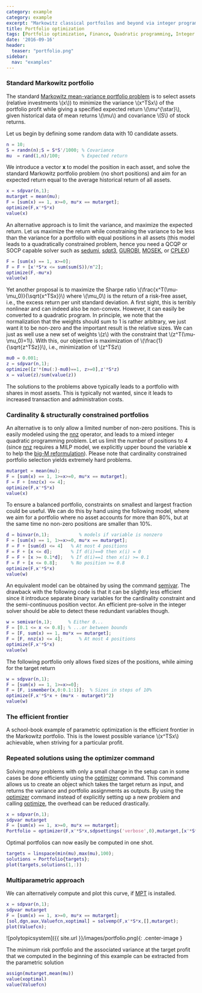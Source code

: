 ```yaml
---
category: example
category: example
excerpt: "Markowitz classical portfoilos and beyond via integer programming."
title: Portfolio optimization
tags: [Portfolio optimization, Finance, Quadratic programming, Integer programming, Cardinality, Multi-parametric programming]
date: '2016-09-16'
header:
  teaser: "portfolio.png"
sidebar:
  nav: "examples"
---
```


### Standard Markowitz portfolio

The standard [Markowitz mean-variance portfolio problem](http://en.wikipedia.org/wiki/Modern_portfolio_theory) is to select assets (relative investments \\(x\\)) to minimize the variance \\(x^TSx\\) of the portfolio profit while giving a specified expected return \\(\mu^{\star}\\), given historical data of mean returns \\(\mu\\) and covariance \\(S\\) of stock returns.

Let us begin by defining some random data with 10 candidate assets.

````matlab
n = 10;
S = randn(n);S = S*S'/1000; % Covariance
mu  = rand(1,n)/100;        % Expected return       
````

We introduce a vector **x** to model the position in each asset, and solve the standard Markowitz portfolio problem (no short positions) and aim for an expected return equal to the average historical return of all assets.

````matlab
x = sdpvar(n,1);
mutarget = mean(mu);
F = [sum(x) == 1, x>=0, mu*x == mutarget];
optimize(F,x'*S*x)
value(x)
````

An alternative approach is to limit the variance, and maximize the expected return. Let us maximize the return while constraining the variance to be less than the variance for a  portfolio with equal positions in all assets (this model leads to a quadratically constrained problem, hence you need a QCQP or SOCP capable solver such as [sedumi](/solver/sedumi), [sdpt3](/solver/sdpt3), [GUROBI](/solver/gurobi), [MOSEK](/solver/mosek), or [CPLEX](/solver/cplex))

````matlab
F = [sum(x) == 1, x>=0];
F = F + [x'*S*x <= sum(sum(S))/n^2];
optimize(F,-mu*x)
value(w)
````

Yet another proposal is to maximize the Sharpe ratio \\(\frac{x^T(\mu-\mu_0)}{\sqrt{x^TSx}}\\) where \\(\mu_0\\) is the return of a risk-free asset, i.e., the excess return per unit standard deviation. A first sight, this is terribly nonlinear and can indeed also be non-convex. However, it can easily be converted to a quadratic program. In principle, we note that the normalization that the weights should sum to 1 is rather arbitrary, we just want it to be non-zero and the important result is the relative sizes. We can just as well use a new set of weights \\(z\\) with the constraint that \\(z^T(\mu-\mu_0)=1\\). With this, our objective is maximization of \\(\frac{1}{\sqrt{z^TSz}}\\), i.e., minimization of \\(z^TSz\\)

````matlab
mu0 = 0.001;
z = sdpvar(n,1);
optimize([z'*(mu(:)-mu0)==1, z>=0],z'*S*z)
x = value(z)/sum(value(z))
````

The solutions to the problems above typically leads to a portfolio with shares in most assets. This is typically not wanted, since it leads to increased transaction and administration costs.

### Cardinality & structurally constrained portfolios

An alternative is to only allow a limited number of non-zero positions. This is easily modeled using the [nnz](/command/nnz) operator, and leads to a mixed integer quadratic programming problem. Let us limit the number of positions to 4 (since [nnz](/command/nnz) requires a MILP model, we explicitly upper bound the variable **x** to help the [big-M reformulation](/tutorial/bigmandconvexhulls)). Please note that cardinality constrained portfolio selection yields extremely hard problems.

````matlab
mutarget = mean(mu);
F = [sum(x) == 1, 1>=x>=0, mu*x == mutarget];
F = F + [nnz(x) <= 4];
optimize(F,x'*S*x)
value(x)
````

To ensure a balanced portfolio, constraints on smallest and largest fraction could be useful. We can do this by hand using the following model, where we aim for a portfolio where no asset accounts for more than 80%, but at the same time no non-zero positions are smaller than 10%.

````matlab
d = binvar(n,1);           % models if variable is nonzero
F = [sum(x) == 1, 1>=x>=0, mu*x == mutarget];
F = F + [sum(d) <= 4]   % At most 4 positions
F = F + [x <= d];       % If d(i)==0 then x(i) = 0
F = F + [x >= 0.1*d];   % If d(i)==1 then x(i) >= 0.1
F = F + [x <= 0.8];     % No position >= 0.8
optimize(F,x'*S*x)
value(w)
````

An equivalent model can be obtained by using the command [semivar](/command/semivar). The drawback with the following code is that it can be slightly less efficient since it introduce separate binary variables for the cardinality constraint and the semi-continuous position vector. An efficient pre-solve in the integer solver should be able to detect these redundant variables though.

````matlab
w = semivar(n,1);      % Either 0...
F = [0.1 <= x <= 0.8]; % ...or between bounds
F = [F, sum(x) == 1, mu*x == mutarget];
F = [F, nnz(x) <= 4];      % At most 4 positions
optimize(F,x'*S*x)
value(w)
````

The following portfolio only allows fixed sizes of the positions, while aiming for the target return

````matlab
w = sdpvar(n,1);
F = [sum(x) == 1, 1>=x>=0];
F = [F, ismember(x,0:0.1:1)];  % Sizes in steps of 10%
optimize(F,x'*S*x + (mu*x - mutarget)^2)
value(w)
````

### The efficient frontier

A school-book example of parametric optimization is the efficient frontier in the Markowitz portfolio. This is the lowest possible variance \\(x^TSx\\) achievable, when striving for a particular profit.

### Repeated solutions using the optimizer command

Solving many problems with only a small change in the setup can in some cases be done efficiently using the [optimizer](/command/optimizer) command. This command allows us to create an object which takes the target return as input, and returns the variance and portfolio assignments as outputs. By using the [optimizer](/command/optimizer) command instead of explicitly setting up a new problem and calling [optimize](/command/optimize), the overhead can be reduced drastically.

````matlab
x = sdpvar(n,1);
sdpvar mutarget
F = [sum(x) == 1, x>=0, mu*x == mutarget];
Portfolio = optimizer(F,x'*S*x,sdpsettings('verbose',0),mutarget,[x'*S*x;x]);
````

Optimal portfolios can now easily be computed in one shot.

````matlab
targets = linspace(min(mu),max(mu),100);
solutions = Portfolio{targets};
plot(targets,solutions(1,:))
````

### Multiparametric approach

We can alternatively compute and plot this curve, if [MPT](/solver/mpt) is installed.

````matlab
x = sdpvar(n,1);
sdpvar mutarget
F = [sum(x) == 1, x>=0, mu*x == mutarget];
[sol,dgn,aux,Valuefcn,xoptimal] = solvemp(F,x'*S*x,[],mutarget);
plot(Valuefcn);
````

![polytopicsystem]({{ site.url }}/images/portfolio.png){: .center-image }

The minimum risk portfolio and the associated variance at the target profit that we computed in the beginning of this example can be extracted from the parametric solution

````matlab
assign(mutarget,mean(mu))
value(xoptimal)
value(Valuefcn)
````
